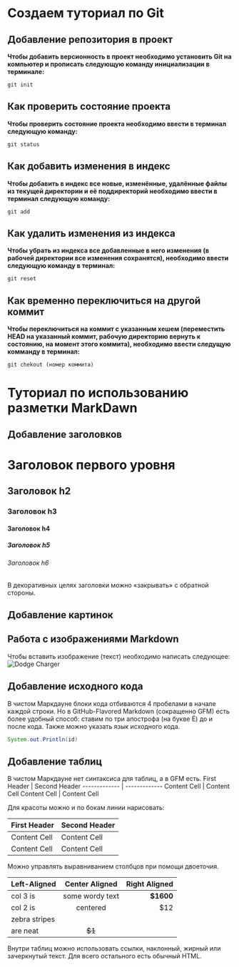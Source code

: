 # Создаем туториал по Git

## Добавление репозитория в проект

**Чтобы добавить версионность в проект необходимо установить Git на компьютер и прописать следующую команду инициализации в терминале:**
```
git init
```
## Как проверить состояние проекта

**Чтобы проверить состояние проекта необходимо ввести в терминал следующую команду:**
```
git status
```
## Как добавить изменения в индекс

**Чтобы добавить в индекс все новые, изменённые, удалённые файлы из текущей директории и её поддиректорий необходимо ввести в терминал следующую команду:**
```
git add
```
## Как удалить изменения из индекса

**Чтобы убрать из индекса все добавленные в него изменения (в рабочей директории все изменения сохранятся), необходимо ввести следующую команду в терминал:**
```
git reset
```
## Как временно переключиться на другой коммит

**Чтобы переключиться на коммит с указанным хешем (переместить HEAD на указанный коммит, рабочую директорию вернуть к состоянию, на момент этого коммита), необходимо ввести следущую комманду в терминал:**
```
git chekout (номер коммита)
```

# Туториал по использованию разметки MarkDawn

## Добавление заголовков
# Заголовок первого уровня
## Заголовок h2
### Заголовок h3
#### Заголовок h4
##### Заголовок h5
###### Заголовок h6
В декоративных целях заголовки можно «закрывать» с обратной
стороны.

## Добавление картинок
## **Работа с изображениями Markdown**
Чтобы вставить изображение (текст) необходимо написать следующее:
![Dodge Charger](1667512818_32-sportishka-com-p-mashina-vin-dizelya-pinterest-34.jpg)


## Добавление исходного кода
В чистом Маркдауне блоки кода отбиваются 4 пробелами в начале
каждой строки.
Но в GitHub-Flavored Markdown (сокращенно GFM) есть более
удобный способ: ставим по три апострофа (на букве Ё) до и после
кода. Также можно указать язык исходного кода.

```Java
System.out.Println(id)
```

## Добавление таблиц
В чистом Маркдауне нет синтаксиса для таблиц, а в GFM
есть.
First Header | Second Header
------------- | -------------
Content Cell | Content Cell
Content Cell | Content Cell

Для красоты можно и по бокам линии нарисовать:

| First Header | Second Header |
| ------------- | ------------- |
| Content Cell | Content Cell |
| Content Cell | Content Cell |

Можно управлять выравниванием столбцов при помощи
двоеточия.

| Left-Aligned | Center Aligned | Right Aligned |
|:------------- |:---------------:| -------------:|
| col 3 is | some wordy text | **$1600** |
| col 2 is | centered | $12 |
| zebra stripes |
 are neat | ~~$1~~ |

Внутри таблиц можно использовать ссылки, наклонный,
жирный или зачеркнутый текст.
Для всего остального есть обычный HTML.
